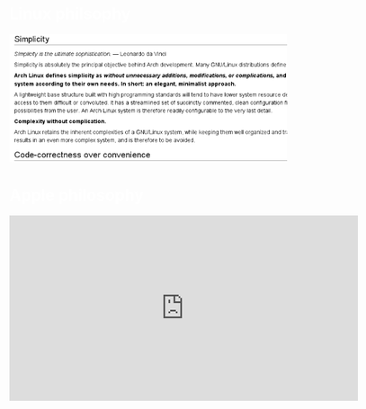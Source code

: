 <div class="linux">
  <h1>Linux philsophy</h1>

  <img src="/images/simplicity.png">
</div>


<div class="apple">
  <h1>Apple philosophy</h1>

  <iframe width="620" height="330" src="http://www.youtube.com/embed/QhhFQ-3w5tE" frameborder="0" allowfullscreen></iframe>
</div>


<style scoped>
  @host {
    background: #222;
    -webkit-box-orient: horizontal;
  }

  h1 {
    color: #FFF;
  }

  .linux {
    -webkit-flex: 0 .5;
    margin-right: 10px;
  }

  .apple {
    -webkit-flex: .5;
  }
</style>

<script type="none" slide-notes>
* They are not mutual exclusive either.

* Fast forward point is 25 min on the nose.
</script>
